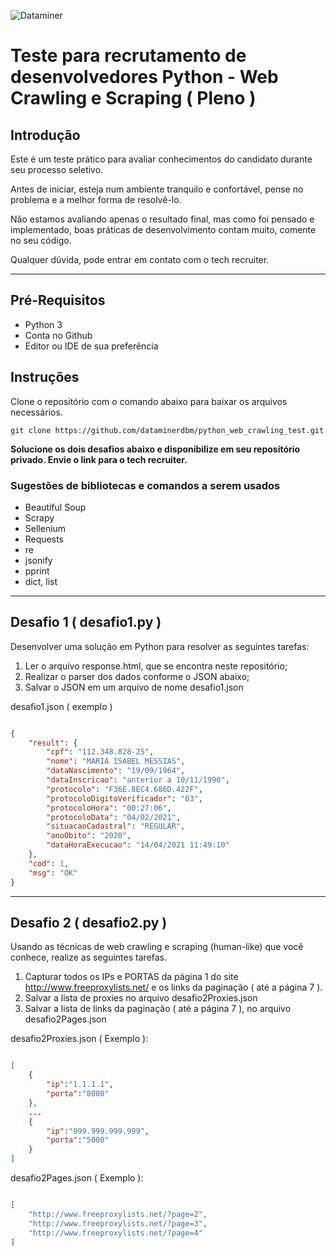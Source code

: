 ![Dataminer](http://www.dataminerdbm.com.br/wp-content/uploads/2020/10/logomarca-1x.png)

# Teste para recrutamento de desenvolvedores Python - Web Crawling e Scraping ( Pleno )

## Introdução

Este é um teste prático para avaliar conhecimentos do candidato durante seu processo 
seletivo.

Antes de iniciar, esteja num ambiente tranquilo e confortável, pense no problema e a melhor forma de resolvê-lo.

Não estamos avaliando apenas o resultado final, mas como foi pensado e implementado, boas práticas de desenvolvimento contam muito, comente no seu código.

Qualquer dúvida, pode entrar em contato com o tech recruiter.

---

## Pré-Requisitos

- Python 3
- Conta no Github 
- Editor ou IDE de sua preferência 

## Instruções

Clone o repositório com o comando abaixo para baixar os arquivos necessários.

```
git clone https://github.com/dataminerdbm/python_web_crawling_test.git
```

**Solucione os dois desafios abaixo e disponibilize em seu repositório privado. Envie o link para o tech recruiter.**

### Sugestões de bibliotecas e comandos a serem usados

- Beautiful Soup
- Scrapy
- Sellenium
- Requests
- re
- jsonify
- pprint
- dict, list


---

## Desafio 1 ( desafio1.py )

Desenvolver uma solução em Python para resolver as seguintes tarefas:

1) Ler o arquivo response.html, que se encontra neste repositório;
2) Realizar o parser dos dados conforme o JSON abaixo;
3) Salvar o JSON em um arquivo de nome desafio1.json

desafio1.json ( exemplo )

```json

{
    "result": {
        "cpf": "112.348.828-25",
        "nome": "MARIA ISABEL MESSIAS",
        "dataNascimento": "19/09/1964",
        "dataInscricao": "anterior a 10/11/1990",
        "protocolo": "F36E.8EC4.686D.422F",
        "protocoloDigitoVerificador": "03",
        "protocoloHora": "00:27:06",
        "protocoloData": "04/02/2021",
        "situacaoCadastral": "REGULAR",
        "anoObito": "2020",
        "dataHoraExecucao": "14/04/2021 11:49:10"
    },
    "cod": 1,
    "msg": "OK"
}

```

---


## Desafio 2 ( desafio2.py )

Usando as técnicas de web crawling e scraping (human-like) que você conhece, realize as seguintes tarefas. 

1) Capturar todos os IPs e PORTAS da página 1 do site http://www.freeproxylists.net/ e os links da paginação ( até a página 7 ). 
2) Salvar a lista de proxies no arquivo desafio2Proxies.json
3) Salvar a lista de links da paginação ( até a página 7 ), no arquivo desafio2Pages.json


desafio2Proxies.json ( Exemplo ):

```json 

[
    {
        "ip":"1.1.1.1",
        "porta":"8080"
    },
    ...
    {
        "ip":"999.999.999.999",
        "porta":"5000"
    }
]

```

desafio2Pages.json ( Exemplo ):

```json 

[
    "http://www.freeproxylists.net/?page=2",
    "http://www.freeproxylists.net/?page=3",
    "http://www.freeproxylists.net/?page=4"
]

```


